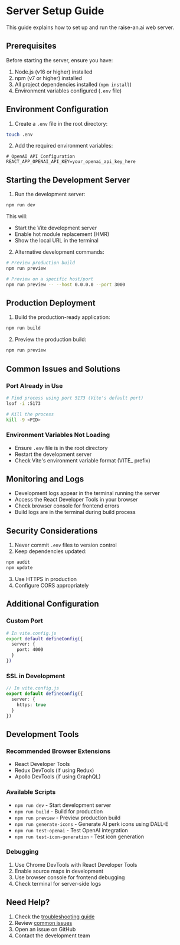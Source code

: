 # Server Setup Guide

This guide explains how to set up and run the raise-an.ai web server.

## Prerequisites

Before starting the server, ensure you have:

1. Node.js (v16 or higher) installed
2. npm (v7 or higher) installed
3. All project dependencies installed (`npm install`)
4. Environment variables configured (`.env` file)

## Environment Configuration

1. Create a `.env` file in the root directory:
```bash
touch .env
```

2. Add the required environment variables:
```env
# OpenAI API Configuration
REACT_APP_OPENAI_API_KEY=your_openai_api_key_here
```

## Starting the Development Server

1. Run the development server:
```bash
npm run dev
```
This will:
- Start the Vite development server
- Enable hot module replacement (HMR)
- Show the local URL in the terminal

2. Alternative development commands:
```bash
# Preview production build
npm run preview

# Preview on a specific host/port
npm run preview -- --host 0.0.0.0 --port 3000
```

## Production Deployment

1. Build the production-ready application:
```bash
npm run build
```

2. Preview the production build:
```bash
npm run preview
```

## Common Issues and Solutions

### Port Already in Use
```bash
# Find process using port 5173 (Vite's default port)
lsof -i :5173

# Kill the process
kill -9 <PID>
```

### Environment Variables Not Loading
- Ensure `.env` file is in the root directory
- Restart the development server
- Check Vite's environment variable format (VITE_ prefix)

## Monitoring and Logs

- Development logs appear in the terminal running the server
- Access the React Developer Tools in your browser
- Check browser console for frontend errors
- Build logs are in the terminal during build process

## Security Considerations

1. Never commit `.env` files to version control
2. Keep dependencies updated:
```bash
npm audit
npm update
```

3. Use HTTPS in production
4. Configure CORS appropriately

## Additional Configuration

### Custom Port
```bash
# In vite.config.js
export default defineConfig({
  server: {
    port: 4000
  }
})
```

### SSL in Development
```typescript
// In vite.config.js
export default defineConfig({
  server: {
    https: true
  }
})
```

## Development Tools

### Recommended Browser Extensions
- React Developer Tools
- Redux DevTools (if using Redux)
- Apollo DevTools (if using GraphQL)

### Available Scripts
- `npm run dev` - Start development server
- `npm run build` - Build for production
- `npm run preview` - Preview production build
- `npm run generate-icons` - Generate AI perk icons using DALL-E
- `npm run test-openai` - Test OpenAI integration
- `npm run test-icon-generation` - Test icon generation

### Debugging
1. Use Chrome DevTools with React Developer Tools
2. Enable source maps in development
3. Use browser console for frontend debugging
4. Check terminal for server-side logs

## Need Help?

1. Check the [troubleshooting guide](./troubleshooting.md)
2. Review [common issues](./common-issues.md)
3. Open an issue on GitHub
4. Contact the development team

